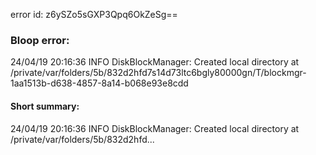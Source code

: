 error id: z6ySZo5sGXP3Qpq6OkZeSg==
### Bloop error:

24/04/19 20:16:36 INFO DiskBlockManager: Created local directory at /private/var/folders/5b/832d2hfd7s14d73ltc6bgly80000gn/T/blockmgr-1aa1513b-d638-4857-8a14-b068e93e8cdd
#### Short summary: 

24/04/19 20:16:36 INFO DiskBlockManager: Created local directory at /private/var/folders/5b/832d2hfd...